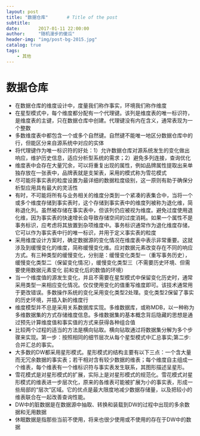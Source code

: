 ```yaml
---
layout: post
title: "数据仓库"       # Title of the post
subtitle:
date:       2017-01-11 22:00:00
author:     "随机漫步的傻瓜"
header-img: "img/post-bg-2015.jpg"
catalog: true
tags:
    - 其他
---
```


# 数据仓库
- 在数据仓库的维度设计中，度量我们称作事实，环境我们称作维度
- 在星型模式中，每个维度都分配有一个代理键。该列是维度表的唯一标识符，是维度表的主键，只在数据仓库中创建。代理键没有内在含义，通常表现为一个整数
- 多数维度表中都包含一个或多个自然键。自然键不能唯一地区分数据仓库中的行，但能区分来自源系统中对应的实体
- 将代理键作为唯一标识符的好处：1）允许数据仓库对源系统发生的变化做出响应，维护历史信息，适应分析型系统的需求；2）避免多列连接，查询优化
- 维度表中会存在大量冗余，可以将重复出现的属性，例如品牌属性提取出来单独存放在一张表中，品牌表就是支架表，采用的模式称为雪花模式
- 尽可能将事实表的粒度设置为最详细的数据粒度级别，这一原则有助于确保分析型应用具有最大的灵活性
- 有时，不可能将所有与业务相关的维度分类到一个紧凑的表集合中，当将一个或多个维度存储到事实表时，这个存储到事实表中的维度列被称为退化维，简称退化列。虽然被存储在事实表中，但该列仍应被视为维度。避免过度使用退化维，因为事实表的快速增长会导致存储空间的过度消耗。如果一个属性不是事务标识，应考虑将其放置到杂项维度中。事务标识通常作为退化维度存储，它可以作为事实表中行的唯一标识，并用于定义事实表的粒度
- 采用维度设计方案时，确定数据源的变化情况在维度表中表示非常重要。这就涉及到缓慢变化的维度，简称缓慢变化维。应对数据元素改变存在不同的响应方式。有三种类型的缓慢变化，分别是：缓慢变化类型一（重写事务历史），缓慢变化类型二（保留变化情况），缓慢变化类型三（不需要历史环境、但需要使用数据元素变化 前和变化后的数值的环境）
- 当一个维度值的源发生变化，并且不需要在星型模式中保留变化历史时，通常采用类型一来相应变化情况。仅仅使用变化的值重写维度即可。该技术通常用于更改错误。多数操作系统的变化采用变化类型2处理。变化类型2保留了事实的历史环境，并插入新的维度行
- 维度模型并不总是采用关系数据库实现。多维数据库，或称MDB，以一种称为多维数据集的方式存储维度信息。多维数据集的基本概念背后隐藏的思想是通过预先计算维度值和事实值的方式来获得各种组合值
- 比较两个过程的适当的方法是横向钻取。横向钻取通过将数据集分解为多个步骤来实现。第一步：按照相同的细节层次从每个星型模式中汇总事实;第二步:合并汇总的事实。
- 大多数的DW都采用星形模式。星形模式的结构主要有以下三点：一个含大量而无冗余数据的事实表；若干相对含有较少数据的维表；每个维度自主组成一个维表，每个维表有一个维标识符与事实表发生联系，其图形描述呈星形。
- 雪花模式是对星形模式的扩展，实际上是对星形模式的规范化。雪花模式对星形模式的维表进一步层次化，原来的各维表可能被扩展为小的事实表，形成一些局部的“层次”区域。它的优点是最大限度地减少数据存储量，以及把较小的维表联合在一起改善查询性能。
- DW中的脏数据是在数据源中抽取、转换和装载到DW的过程中出现的多余数据和无用数据
- 休眠数据是指那些当前不使用，将来也很少使用或不使用的存在于DW中的数据
